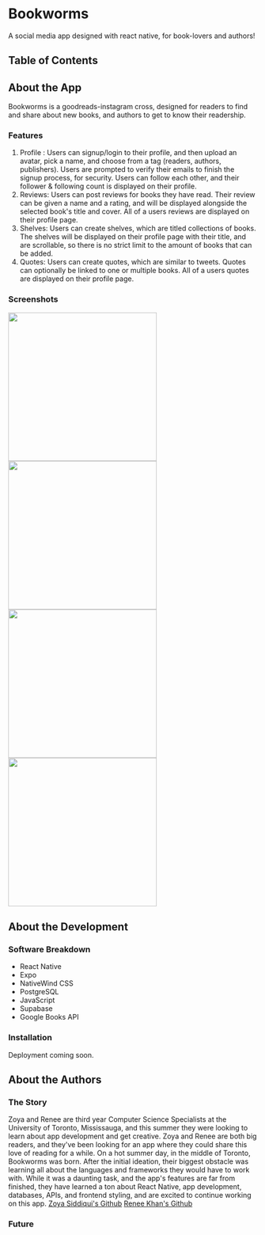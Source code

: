 # Bookworms
A social media app designed with react native, for book-lovers and authors!

## Table of Contents

## About the App
Bookworms is a goodreads-instagram cross, designed for readers to find and share about new books, and authors to get to know their readership. 

### Features
1. Profile : Users can signup/login to their profile, and then upload an avatar, pick a name, and choose from a tag (readers, authors, publishers). Users are prompted to verify their emails to finish the signup process, for security. Users can follow each other, and their follower & following count is displayed on their profile. 
2. Reviews: Users can post reviews for books they have read. Their review can be given a name and a rating, and will be displayed alongside the selected book's title and cover. All of a users reviews are displayed on their profile page. 
3. Shelves: Users can create shelves, which are titled collections of books. The shelves will be displayed on their profile page with their title, and are scrollable, so there is no strict limit to the amount of books that can be added.
4. Quotes: Users can create quotes, which are similar to tweets. Quotes can optionally be linked to one or multiple books. All of a users quotes are displayed on their profile page. 

### Screenshots
<img src="https://github.com/user-attachments/assets/6ae731df-d72b-4b3b-934b-300c0596d37b" height="300">
<img src="https://github.com/user-attachments/assets/7016478f-506b-4e3c-a713-e43d49962b2a" height="300">
<img src="https://github.com/user-attachments/assets/5311a97e-3439-49e6-abdf-3e142a684185" height="300">
<img src="https://github.com/user-attachments/assets/5a17e913-4a61-4fc5-a732-8c5e861a1ee5" height="300">

## About the Development

### Software Breakdown
- React Native
- Expo
- NativeWind CSS
- PostgreSQL
- JavaScript
- Supabase
- Google Books API

### Installation
Deployment coming soon.

## About the Authors

### The Story
Zoya and Renee are third year Computer Science Specialists at the University of Toronto, Mississauga, and this summer they were looking to learn about app development and get creative. Zoya and Renee are both big readers, and they've been looking for an app where they could share this love of reading for a while. On a hot summer day, in the middle of Toronto, Bookworms was born. After the initial ideation, their biggest obstacle was learning all about the languages and frameworks they would have to work with. While it was a daunting task, and the app's features are far from finished, they have learned a ton about React Native, app development, databases, APIs, and frontend styling, and are excited to continue working on this app. 
[Zoya Siddiqui's Github](https://github.com/zoyasiddiqui)
[Renee Khan's Github](https://github.com/renee-k)

### Future 


